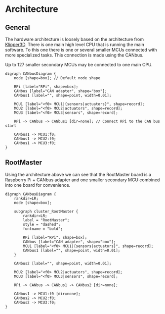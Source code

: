 # Architecture

## General

The hardware architecture is loosely based on the architecture from [Klipper3D](https://www.klipper3d.org). There is one
main high level CPU that is running the main software. To this one there is one or several smaller MCUs connected with
more specialized tasks. This connection is made using the CANbus.

Up to 127 smaller secondary MCUs may be connected to one main CPU.

```{graphviz}
digraph CANbusDiagram {
    node [shape=box]; // Default node shape

    RPi [label="RPi", shape=box];
    CANbus [label="CAN adapter", shape="box"];
    CANbus1 [label="", shape=point, width=0.01];

    MCU1 [label="<f0> MCU1|{sensors|actuators}", shape=record];
    MCU2 [label="<f0> MCU2|actuators", shape=record];
    MCU3 [label="<f0> MCU3|sensors", shape=record];

    RPi -> CANbus -> CANbus1 [dir=none]; // Connect RPi to the CAN bus start

    CANbus1 -> MCU1:f0;
    CANbus1 -> MCU2:f0;
    CANbus1 -> MCU3:f0;
}
```

## RootMaster

Using the architecture above we can see that the RootMaster board is a Raspberry Pi + CANbus adapter and one smaller
secondary MCU combined into one board for convenience.

```{graphviz}
digraph CANbusDiagram {
    rankdir=LR;
    node [shape=box];

    subgraph cluster_RootMaster {
        rankdir=LR;
        label = "RootMaster";
        style = "dashed";
        fontname = "bold";

        RPi [label="RPi", shape=box];
        CANbus [label="CAN adapter", shape="box"];
        MCU1 [label="<f0> MCU1|{sensors|actuators}", shape=record];
        CANbus1 [label="", shape=point, width=0.01];
    }

    CANbus2 [label="", shape=point, width=0.01];

    MCU2 [label="<f0> MCU2|actuators", shape=record];
    MCU3 [label="<f0> MCU3|sensors", shape=record];

    RPi -> CANbus -> CANbus1 -> CANbus2 [dir=none];

    CANbus1 -> MCU1:f0 [dir=none];
    CANbus2 -> MCU2:f0;
    CANbus2 -> MCU3:f0;
}
```
